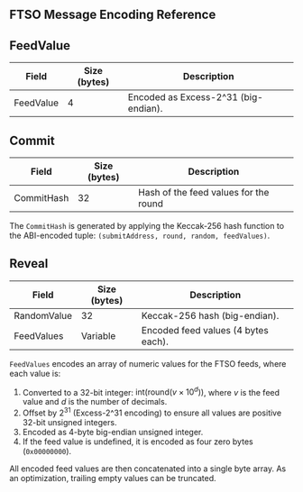 ## FTSO Message Encoding Reference

## FeedValue

| **Field** | **Size (bytes)** | **Description**                      |
| --------- | ---------------- | ------------------------------------ |
| FeedValue | 4                | Encoded as Excess-2^31 (big-endian). |

## Commit

| **Field**  | **Size (bytes)** | **Description** |
| ---------- | ---------------- | --------------- |
| CommitHash | 32               | Hash of the feed values for the round |

The `CommitHash` is generated by applying the Keccak-256 hash function to the ABI-encoded tuple: `(submitAddress, round, random, feedValues)`.

## Reveal

| **Field**   | **Size (bytes)** | **Description**                     |
| ----------- | ---------------- | ----------------------------------- |
| RandomValue | 32               | Keccak-256 hash (big-endian).       |
| FeedValues  | Variable         | Encoded feed values (4 bytes each). |

`FeedValues` encodes an array of numeric values for the FTSO feeds, where each value is:
1. Converted to a 32-bit integer: $\text{int(round}(v \times 10^{d})\text{)}$, where $v$ is the feed value and $d$ is the number of decimals.
2. Offset by $2^{31}$ (Excess-2^31 encoding) to ensure all values are positive 32-bit unsigned integers.
3. Encoded as 4-byte big-endian unsigned integer.
4. If the feed value is undefined, it is encoded as four zero bytes (`0x00000000`).

All encoded feed values are then concatenated into a single byte array. As an optimization, trailing empty values can be truncated.
